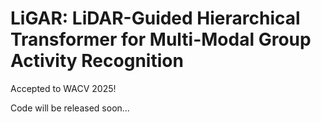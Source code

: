 # LiGAR: LiDAR-Guided Hierarchical Transformer for Multi-Modal Group Activity Recognition

Accepted to WACV 2025!

Code will be released soon...
